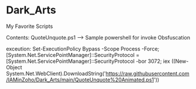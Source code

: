 # Dark_Arts
My Favorite Scripts

Contents:
QuoteUnquote.ps1 --> Sample powershell for invoke Obsfuscation

exceution:
Set-ExecutionPolicy Bypass -Scope Process -Force; [System.Net.ServicePointManager]::SecurityProtocol = [System.Net.ServicePointManager]::SecurityProtocol -bor 3072; iex ((New-Object System.Net.WebClient).DownloadString('https://raw.githubusercontent.com/IAMinZoho/Dark_Arts/main/QuoteUnquote%20Animated.ps1'))
